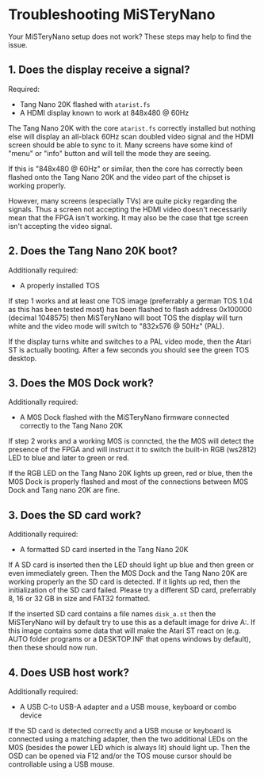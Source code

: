 # Troubleshooting MiSTeryNano

Your MiSTeryNano setup does not work? These steps may
help to find the issue.

## 1. Does the display receive a signal?

Required:

- Tang Nano 20K flashed with ```atarist.fs```
- A HDMI display known to work at 848x480 @ 60Hz

The Tang Nano 20K with the core ```atarist.fs``` correctly installed
but nothing else will display an all-black 60Hz scan doubled video
signal and the HDMI screen should be able to sync to it. Many screens
have some kind of "menu" or "info" button and will tell the mode they
are seeing.

If this is "848x480 @ 60Hz" or similar, then the core has correctly
been flashed onto the Tang Nano 20K and the video part of the chipset
is working properly.

However, many screens (especially TVs) are quite picky regarding the
signals. Thus a screen not accepting the HDMI video doesn't necessarily
mean that the FPGA isn't working. It may also be the case that tge
screen isn't accepting the video signal.

## 2. Does the Tang Nano 20K boot?

Additionally required:

- A properly installed TOS

If step 1 works and at least one TOS image (preferrably a german TOS
1.04 as this has been tested most) has been flashed to flash address
0x100000 (decimal 1048575) then MiSTeryNano will boot TOS the display
will turn white and the video mode will switch to "832x576 @ 50Hz"
(PAL).

If the display turns white and switches to a PAL video mode, then
the Atari ST is actually booting. After a few seconds you should see
the green TOS desktop.

## 3. Does the M0S Dock work?

Additionally required:

- A M0S Dock flashed with the MiSTeryNano firmware connected
  correctly to the Tang Nano 20K

If step 2 works and a working M0S is conncted, the the M0S
will detect the presence of the FPGA and will instruct it
to switch the built-in RGB (ws2812) LED to blue and later
to green or red.

If the RGB LED on the Tang Nano 20K lights up green, red or
blue, then the M0S Dock is properly flashed and most of the
connections between M0S Dock and Tang nano 20K are fine.

## 3. Does the SD card work?

Additionally required:

- A formatted SD card inserted in the Tang Nano 20K

If A SD card is inserted then the LED should light up blue and then
green or even immediately green. Then the M0S Dock and the Tang Nano
20K are working properly an the SD card is detected. If it lights up red,
then the initialization of the SD card failed. Please try a different
SD card, preferrably 8, 16 or 32 GB in size and FAT32 formatted.

If the inserted SD card contains a file names ```disk_a.st``` then
the MiSTeryNano will by default try to use this as a default image
for drive A:. If this image contains some data that will make the
Atari ST react on (e.g. AUTO folder programs or a DESKTOP.INF that
opens windows by default), then these should now run.

## 4. Does USB host work?

Additionally required:

- A USB C-to USB-A adapter and a USB mouse, keyboard or combo device

If the SD card is detected correctly and a USB mouse or keyboard is
connected using a matching adapter, then the two additional LEDs on
the M0S (besides the power LED which is always lit) should light
up. Then the OSD can be opened via F12 and/or the TOS mouse cursor
should be controllable using a USB mouse.



